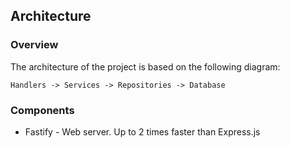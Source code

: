 ## Architecture
### Overview
The architecture of the project is based on the following diagram:
```
Handlers -> Services -> Repositories -> Database
```

### Components
* Fastify - Web server. Up to 2 times faster than Express.js